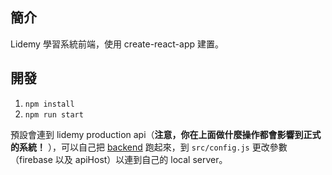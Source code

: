## 簡介

Lidemy 學習系統前端，使用 create-react-app 建置。

## 開發

1. `npm install`
2. `npm run start`

預設會連到 lidemy production api（**注意，你在上面做什麼操作都會影響到正式的系統！** ），可以自己把 [backend](https://github.com/Lidemy/lidemy-learning-backend) 跑起來，到 `src/config.js` 更改參數（firebase 以及 apiHost）以連到自己的 local server。
